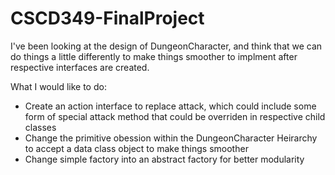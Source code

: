 # CSCD349-FinalProject


I've been looking at the design of DungeonCharacter, and think that we can do things a little differently to make things smoother to implment after respective interfaces are created.

What I would like to do:
  - Create an action interface to replace attack, which could include some form of special attack method that could be overriden in respective child classes
  - Change the primitive obession within the DungeonCharacter Heirarchy to accept a data class object to make things smoother
  - Change simple factory into an abstract factory for better modularity

